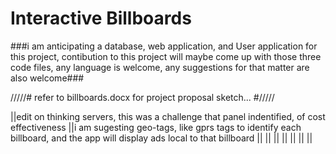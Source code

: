 # Interactive Billboards
###i am anticipating a database, web application, and User application for this project, contibution to this project will maybe come up with those three code files, any language is welcome, any suggestions for that matter are also welcome###


/////# refer to billboards.docx for project proposal sketch... #/////

||edit on thinking servers, this was a challenge that panel indentified, of cost effectiveness
||i am sugesting geo-tags, like gprs tags to identify each billboard, and the app will display ads local to that billboard
||
||
||
||
||
||
||
